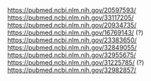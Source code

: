https://pubmed.ncbi.nlm.nih.gov/20597593/
https://pubmed.ncbi.nlm.nih.gov/33117205/
https://pubmed.ncbi.nlm.nih.gov/20934735/
https://pubmed.ncbi.nlm.nih.gov/16769143/ (?)
https://pubmed.ncbi.nlm.nih.gov/23383650/
https://pubmed.ncbi.nlm.nih.gov/32849055/
https://pubmed.ncbi.nlm.nih.gov/32955675/
https://pubmed.ncbi.nlm.nih.gov/31225785/ (?)
https://pubmed.ncbi.nlm.nih.gov/32982857/